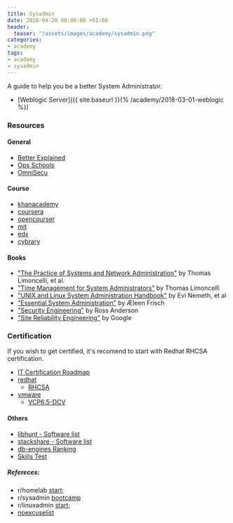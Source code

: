 ```yaml
---
title: Sysadmin
date: 2018-04-20 00:00:00 +01:00
header:
  teaser: "/assets/images/academy/sysadmin.png"
categories:
- academy
tags:
- academy
- sysadmin
---
```


A guide to help you be a better System Administrator.

* [Weblogic Server]({{ site.baseurl }}{% /academy/2018-03-01-weblogic %})


### Resources

#### General
* [Better Explained](https://betterexplained.com/archives/)
* [Ops Schools](http://www.opsschool.org/en/latest/)
* [OmniSecu](http://www.omnisecu.com/knowledge.php)

#### Course
* [khanacademy](https://www.khanacademy.org/computing/computer-science)
* [coursera](https://www.coursera.org/specializations/google-it-support)
* [opencourser](https://opencourser.com/)
* [mit](https://ocw.mit.edu/courses/#electrical-engineering-and-computer-science)
* [edx](https://www.edx.org/course/subject/computer-science)
* [cybrary](https://www.cybrary.it/catalog/)

#### Books
* ["The Practice of Systems and Network Administration"](https://www.amazon.com/dp/0321919165/safocus-20) by Thomas Limoncelli, et al.
* ["Time Management for System Administrators"](https://www.amazon.com/Time-Management-System-Administrators-Working/dp/0596007833/) by Thomas Limoncelli
* ["UNIX and Linux System Administration Handbook"](https://www.amazon.com/UNIX-Linux-System-Administration-Handbook/dp/0131480057/) by Evi Nemeth,  et al
* ["Essential System Administration"](https://www.amazon.com/Essential-System-Administration-Tools-Techniques/dp/0596003439/) by Æleen Frisch
* ["Security Engineering"](http://www.cl.cam.ac.uk/~rja14/book.html) by Ross Anderson
* ["Site Reliability Engineering"](https://landing.google.com/sre/book/index.html) by Google

### Certification

If you wish to get certified, it's recomend to start with Redhat RHCSA certification.

* [IT Certification Roadmap](https://certification.comptia.org/docs/default-source/downloadablefiles/it-certification-roadmap.pdf)
* [redhat](https://www.redhat.com/en/services/certification/rhcsa)
  * [RHCSA]( https://www.redhat.com/en/files/resources/en-rhtr-ex200-rhel-6-exam-objectives-12244737.pdf)
* [vmware](https://mylearn.vmware.com/mgrreg/plan.cfm?plan=64779&ui=www_cert)
  * [VCP6.5-DCV]( https://mylearn.vmware.com/mgrReg/plan.cfm?plan=100942&ui=www_cert)

#### Others
  * [libhunt - Software list](https://sysadmin.libhunt.com/)
  * [stackshare - Software list](https://stackshare.io/)
  * [db-engines Ranking](https://db-engines.com/en/ranking)
  * [Skills Test](https://docs.google.com/spreadsheets/d/1FBr20VIOePQH2aAH2a_6irvdB1NOTHZaD8U5e2MOMiw/pub?output=html)

##### Refereces:
  * r/homelab [start](https://www.reddit.com/r/homelab/comments/3jfob4/new_to_homelabs_start_here/);
  * r/sysadmin [bootcamp](https://www.reddit.com/r/sysadmin/wiki/bootcamp)
  * r/linuxadmin [start](https://www.reddit.com/r/linuxadmin/comments/2s924h/how_did_you_get_your_start/cnnw1ma);
  * [noexcuselist](http://noexcuselist.com/)
